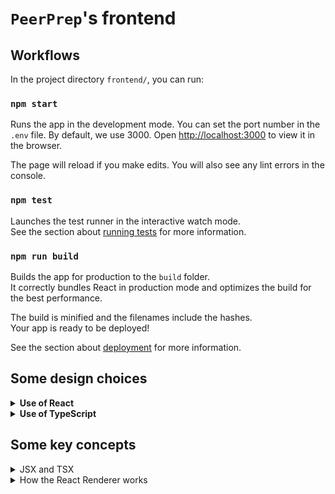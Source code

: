 # `PeerPrep`'s frontend

## Workflows

In the project directory `frontend/`, you can run:

### `npm start`

Runs the app in the development mode. You can set the port number in the `.env` file. By default, we use 3000. Open [http://localhost:3000](http://localhost:3000) to view it in the browser.

The page will reload if you make edits. You will also see any lint errors in the console.

### `npm test`

Launches the test runner in the interactive watch mode.\
See the section about [running tests](https://facebook.github.io/create-react-app/docs/running-tests) for more information.

### `npm run build`

Builds the app for production to the `build` folder.\
It correctly bundles React in production mode and optimizes the build for the best performance.

The build is minified and the filenames include the hashes.\
Your app is ready to be deployed!

See the section about [deployment](https://facebook.github.io/create-react-app/docs/deployment) for more information.

## Some design choices

<details>
<summary><b>Use of React</b></summary>
This project was bootstrapped with [Create React App](https://github.com/facebook/create-react-app). See the [Create React App documentation](https://facebook.github.io/create-react-app/docs/getting-started) for more details.
</details>
<details>
<br/>
<summary><b>Use of TypeScript</b> </summary>
<br>

Long story short, TypeScript is a superset of JavaScript that provides useful features like type checking. It is compiled to `.js` and run by the JavaScript runtime. For more details, [this](https://mattermost.com/blog/using-react-with-typescript/) is a pretty useful reading.

</details>

## Some key concepts

<details>
<summary> JSX and TSX </summary>
<br>

`.jsx` and `.tsx` files provide syntactic sugar for creating specific JavaScript objects, reducing verbosity. In our use case, as specified in `tsconfig.json`, we are using React to interpret these elements. So when we write:

```
const tag = <h1>Hello</h1>
```

We are essentially doing:

```
const tag = React.createElement("h1", {}, "Hello")
```

And under the hood, `React.createElement` simply creates a plain JavaScript object.

</details>
<details>
<summary> How the React Renderer works </summary>
<br>

Taken from [here](https://www.freecodecamp.org/news/react-under-the-hood/).

### Decoupling objects and rendering

At its core, React basically maintains a tree, and in doing so, it allows us to effectively reconstruct the DOM (the rendered HTML on the browser) in JavaScript and push only the changes that have occured (by traversing down said tree).

When we use `.jsx` or `.tsx` files (or manually create React elements), we essentially create a huge, nested object. How do we then create actual HTML tags out of it?

The main idea is that the ReactDOM recusirvely traverses the object and creates nodes based on their `type` property and appends them to the DOM.

A key thing is to observe that the ReactDOM is decoupled from React - that is, the ReactDOM renders (i.e. converts to HTML) the React element. In doing so, for different platforms, we could use different renderers. [React Native](), for example, is a different renderer that runs natively on the host OS.

### Lazy re-rendering by the React DOM

React essentially maintains a JavaScript version of the DOM and uses it to
"diff" what is newly-rendered (upon some change), and decide what to then push to the actual DOM.

Because recursively diffing would be expensive, the assumption is made that if a parent has changed, its containing subtree has changed - so a recursive re-render would be done downwards.

### How the React DOM identifies nodes: keys

At this point, it's worth thinking about how exactly React efficiently does a diff - and the idea lies in keys! That is, on a change, the _key_ of an element changes - this allows the renderer to check whether the keys match, rather than iterating through specific attributes.
The below way is an efficient way of performing the same thing:

```
    <li key="A">A</li>
    <li key="B">B</li>
```

Now, if this gets changed to:

```
    <li key="Z">Z</li>
    <li key="A">A</li>
    <li key="B">B</li>
```

React would now know that keys 'A' and 'B' already exists, so we just need to add the new element with key 'Z'.

</details>
